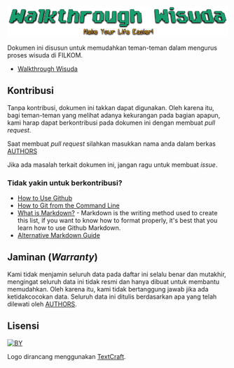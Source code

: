 ![cover](img/banner.png)

Dokumen ini disusun untuk memudahkan teman-teman dalam mengurus proses wisuda
di FILKOM.

- [Walkthrough Wisuda](walkthrough.md)

## Kontribusi

Tanpa kontribusi, dokumen ini takkan dapat digunakan. Oleh karena itu, bagi
teman-teman yang melihat adanya kekurangan pada bagian apapun, kami harap dapat
berkontribusi pada dokumen ini dengan membuat _pull request_.

Saat membuat _pull request_ silahkan masukkan nama anda dalam berkas [AUTHORS](AUTHORS.md)

Jika ada masalah terkait dokumen ini, jangan ragu untuk membuat _issue_.

### Tidak yakin untuk berkontribusi?

- [How to Use Github](https://guides.github.com/activities/forking/)
- [How to Git from the Command Line](https://rogerdudler.github.io/git-guide/)
- [What is Markdown?](https://github.com/LewisVo/Markdown-Tutorial) - Markdown
  is the writing method used to create this list, if you want to know how to
  format properly, it's best that you learn how to use Github Markdown.
- [Alternative Markdown Guide](https://guides.github.com/features/mastering-markdown/)

## Jaminan (_Warranty_)

Kami tidak menjamin seluruh data pada daftar ini selalu benar dan mutakhir,
mengingat seluruh data ini tidak resmi dan hanya dibuat untuk membantu
memudahkan. Oleh karena itu, kami tidak bertanggung jawab jika ada
ketidakcocokan data. Seluruh data ini ditulis berdasarkan apa yang telah
dilewati oleh [AUTHORS](AUTHORS.md).

## Lisensi

[![BY](https://mirrors.creativecommons.org/presskit/buttons/88x31/svg/by.svg)](http://creativecommons.org/licenses/by/4.0/)

Logo dirancang menggunakan [TextCraft](https://textcraft.net).
